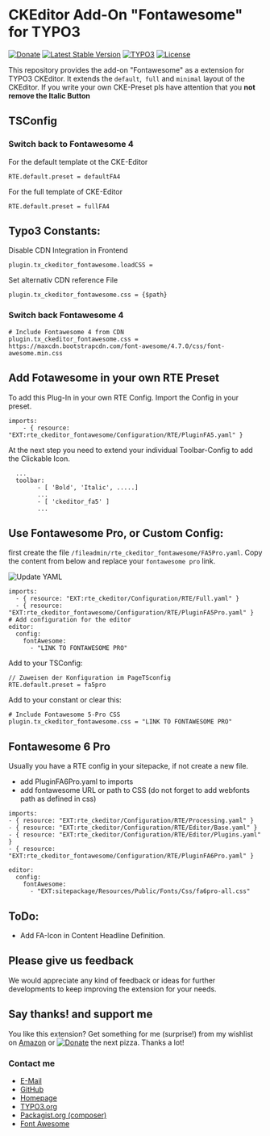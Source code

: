 # CKEditor Add-On "Fontawesome" for TYPO3
[![Donate](https://img.shields.io/badge/Donate-PayPal-green.svg?style=for-the-badge)](https://www.paypal.me/dirkpersky)
[![Latest Stable Version](https://img.shields.io/packagist/v/dirkpersky/typo3-rte-ckeditor-fontawesome?style=for-the-badge)](https://packagist.org/packages/dirkpersky/typo3-rte-ckeditor-fontawesome)
[![TYPO3](https://img.shields.io/badge/TYPO3-rte__ckeditor__fontawesome-%23f49700?style=for-the-badge)](https://extensions.typo3.org/extension/rte_ckeditor_fontawesome/)
[![License](https://img.shields.io/packagist/l/dirkpersky/typo3-rte-ckeditor-fontawesome?style=for-the-badge)](https://packagist.org/packages/dirkpersky/typo3-rte-ckeditor-fontawesome)

This repository provides the add-on "Fontawesome" as a extension for TYPO3 CKEditor.
It extends the `default`,` full` and `minimal` layout of the CKEditor. If you write your own CKE-Preset pls have attention that you **not remove the Italic Button**

## TSConfig
### Switch back to Fontawesome 4
For the default template ot the CKE-Editor
```
RTE.default.preset = defaultFA4
```
For the full template of CKE-Editor
```
RTE.default.preset = fullFA4
```

## Typo3 Constants:
Disable CDN Integration in Frontend
```
plugin.tx_ckeditor_fontawesome.loadCSS = 
```
Set alternativ CDN reference File
```
plugin.tx_ckeditor_fontawesome.css = {$path}
```

### Switch back Fontawesome 4
```
# Include Fontawesome 4 from CDN
plugin.tx_ckeditor_fontawesome.css = https://maxcdn.bootstrapcdn.com/font-awesome/4.7.0/css/font-awesome.min.css
```
## Add Fotawesome in your own RTE Preset
To add this Plug-In in your own RTE Config. Import the Config in your preset.
```
imports:
    - { resource: "EXT:rte_ckeditor_fontawesome/Configuration/RTE/PluginFA5.yaml" }
```

At the next step you need to extend your individual Toolbar-Config to add the Clickable Icon.
```
  ...
  toolbar:
        - [ 'Bold', 'Italic', .....]
        ...
        - [ 'ckeditor_fa5' ]
        ...
```

## Use Fontawesome Pro, or Custom Config:
first create the file `/fileadmin/rte_ckeditor_fontawesome/FA5Pro.yaml`.
Copy the content from below and replace your `fontawesome pro` link.

![Update YAML](https://img.shields.io/badge/UPDATE-FA5%20PRO%20YAML-green?style=for-the-badge)
```
imports:
  - { resource: "EXT:rte_ckeditor/Configuration/RTE/Full.yaml" }
  - { resource: "EXT:rte_ckeditor_fontawesome/Configuration/RTE/PluginFA5Pro.yaml" }
# Add configuration for the editor
editor:
  config:
    fontAwesome:
      - "LINK TO FONTAWESOME PRO"
```

Add to your TSConfig:
```
// Zuweisen der Konfiguration im PageTSconfig
RTE.default.preset = fa5pro
```

Add to your constant or clear this:
```
# Include Fontawesome 5-Pro CSS
plugin.tx_ckeditor_fontawesome.css = "LINK TO FONTAWESOME PRO"
```

## Fontawesome 6 Pro

Usually you have a RTE config in your sitepacke, if not create a new file.    
* add PluginFA6Pro.yaml to imports 
* add fontawesome URL or path to CSS (do not forget to add webfonts path as defined in css)

```
imports:
- { resource: "EXT:rte_ckeditor/Configuration/RTE/Processing.yaml" }
- { resource: "EXT:rte_ckeditor/Configuration/RTE/Editor/Base.yaml" }
- { resource: "EXT:rte_ckeditor/Configuration/RTE/Editor/Plugins.yaml" }
- { resource: "EXT:rte_ckeditor_fontawesome/Configuration/RTE/PluginFA6Pro.yaml" }

editor:
  config:
    fontAwesome:
      - "EXT:sitepackage/Resources/Public/Fonts/Css/fa6pro-all.css"
```

## ToDo:
- Add FA-Icon in Content Headline Definition.

## Please give us feedback
We would appreciate any kind of feedback or ideas for further developments to keep improving the extension for your needs.

## Say thanks! and support me
You like this extension? Get something for me (surprise!) from my wishlist on [Amazon](https://www.amazon.de/hz/wishlist/ls/15L17XDFBEYFL/r) or [![Donate](https://img.shields.io/badge/Donate-PayPal-green.svg)](https://www.paypal.me/dirkpersky) the next pizza. Thanks a lot!

### Contact me
- [E-Mail](mailto:info@dp-wired.de)
- [GitHub](https://github.com/DirkPersky/rte-ckeditor-fontawesome)
- [Homepage](https://web-kon.de)
- [TYPO3.org](https://extensions.typo3.org/extension/rte_ckeditor_fontawesome/)
- [Packagist.org (composer)](https://packagist.org/packages/dirkpersky/typo3-rte-ckeditor-fontawesome)
- [Font Awesome](https://fontawesome.com)
